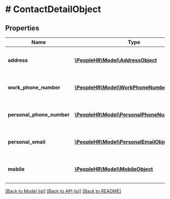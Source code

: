 # # ContactDetailObject

## Properties

Name | Type | Description | Notes
------------ | ------------- | ------------- | -------------
**address** | [**\PeopleHR\Model\AddressObject**](AddressObject.md) | Address contain displayValue and FieldHistory array values | [optional]
**work_phone_number** | [**\PeopleHR\Model\WorkPhoneNumberObject**](WorkPhoneNumberObject.md) | WorkPhoneNumber contain displayValue and FieldHistory array values | [optional]
**personal_phone_number** | [**\PeopleHR\Model\PersonalPhoneNumberObject**](PersonalPhoneNumberObject.md) | PersonalPhoneNumber contain displayValue and FieldHistory array values | [optional]
**personal_email** | [**\PeopleHR\Model\PersonalEmailObject**](PersonalEmailObject.md) | PersonalEmail contain displayValue and FieldHistory array values | [optional]
**mobile** | [**\PeopleHR\Model\MobileObject**](MobileObject.md) | Mobile contain displayValue and FieldHistory array values | [optional]

[[Back to Model list]](../../README.md#models) [[Back to API list]](../../README.md#endpoints) [[Back to README]](../../README.md)
